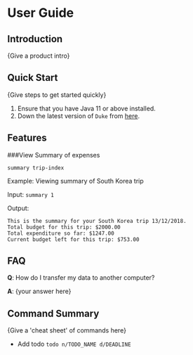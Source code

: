 # User Guide

## Introduction

{Give a product intro}

## Quick Start

{Give steps to get started quickly}

1. Ensure that you have Java 11 or above installed.
1. Down the latest version of `Duke` from [here](http://link.to/duke).

## Features 


###View Summary of expenses

```summary trip-index```

Example:
Viewing summary of South Korea trip

Input:
```summary 1```

Output:
```
This is the summary for your South Korea trip 13/12/2018.
Total budget for this trip: $2000.00
Total expenditure so far: $1247.00
Current budget left for this trip: $753.00
```


## FAQ

**Q**: How do I transfer my data to another computer? 

**A**: {your answer here}

## Command Summary

{Give a 'cheat sheet' of commands here}

* Add todo `todo n/TODO_NAME d/DEADLINE`
